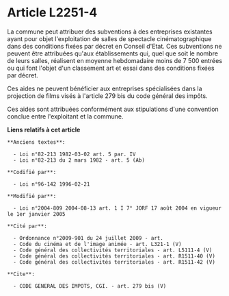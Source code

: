 # Article L2251-4

La commune peut attribuer des subventions à des entreprises existantes ayant pour objet l'exploitation de salles de spectacle
cinématographique dans des conditions fixées par décret en Conseil d'Etat. Ces subventions ne peuvent être attribuées qu'aux
établissements qui, quel que soit le nombre de leurs salles, réalisent en moyenne hebdomadaire moins de 7 500 entrées ou qui
font l'objet d'un classement art et essai dans des conditions fixées par décret. 

Ces aides ne peuvent bénéficier aux entreprises spécialisées dans la projection de films visés à l'article 279 bis du code
général des impôts. 

Ces aides sont attribuées conformément aux stipulations d'une convention conclue entre l'exploitant et la commune.

**Liens relatifs à cet article**

	**Anciens textes**:

	  - Loi n°82-213 1982-03-02 art. 5 par. IV
	  - Loi n°82-213 du 2 mars 1982 - art. 5 (Ab)

	**Codifié par**:

	  - Loi n°96-142 1996-02-21

	**Modifié par**:

	  - Loi n°2004-809 2004-08-13 art. 1 I 7° JORF 17 août 2004 en vigueur le 1er janvier 2005

	**Cité par**:

	  - Ordonnance n°2009-901 du 24 juillet 2009 - art.
	  - Code du cinéma et de l'image animée - art. L321-1 (V)
	  - Code général des collectivités territoriales - art. L5111-4 (V)
	  - Code général des collectivités territoriales - art. R1511-40 (V)
	  - Code général des collectivités territoriales - art. R1511-42 (V)

	**Cite**:

	  - CODE GENERAL DES IMPOTS, CGI. - art. 279 bis (V)
